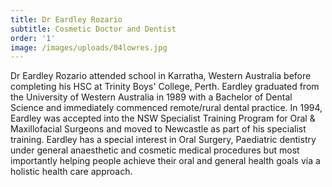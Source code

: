 ```yaml
---
title: Dr Eardley Rozario
subtitle: Cosmetic Doctor and Dentist
order: '1'
image: /images/uploads/04lowres.jpg
---
```

Dr Eardley Rozario attended school in Karratha, Western Australia before completing his HSC at Trinity Boys' College, Perth. Eardley graduated from the University of Western Australia in 1989 with a Bachelor of Dental Science and immediately commenced remote/rural dental practice. In 1994, Eardley was accepted into the NSW Specialist Training Program for Oral & Maxillofacial Surgeons and moved to Newcastle as part of his specialist training. Eardley has a special interest in Oral Surgery, Paediatric dentistry under general anaesthetic and cosmetic medical procedures but most importantly helping people achieve their oral and general health goals via a holistic health care approach.
